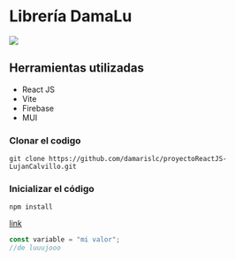 # Librería DamaLu

![](https://res.cloudinary.com/doxztm7ed/image/upload/v1687198242/225932_ugadgb.png)

## Herramientas utilizadas

- React JS
- Vite
- Firebase
- MUI

### Clonar el codigo

```
git clone https://github.com/damarislc/proyectoReactJS-LujanCalvillo.git
```

### Inicializar el código

```
npm install
```

[link](google.com)

```javascript
const variable = "mi valor";
//de luuujooo
```
